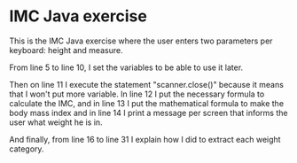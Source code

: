 # IMC Java exercise

This is the IMC Java exercise where the user enters two parameters per keyboard: height and measure.

From line 5 to line 10, I set the variables to be able to use it later.

Then on line 11 I execute the statement "scanner.close()" because it means that I won't put more variable.
In line 12 I put the necessary formula to calculate the IMC, and in line 13 I put the mathematical formula
to make the body mass index and in line 14 I print a message per screen that informs the user what weight
he is in.

And finally, from line 16 to line 31 I explain how I did to extract each weight category.

